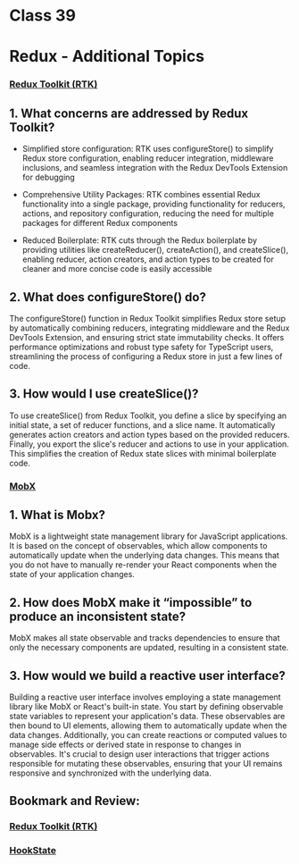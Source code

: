 # Class 39


# Redux - Additional Topics



### [Redux Toolkit (RTK)](https://redux-toolkit.js.org/introduction/getting-started)



## 1. What concerns are addressed by Redux Toolkit?

- Simplified store configuration: RTK uses configureStore() to simplify Redux store configuration, enabling reducer integration, middleware inclusions, and seamless integration with the Redux DevTools Extension for debugging

- Comprehensive Utility Packages: RTK combines essential Redux functionality into a single package, providing functionality for reducers, actions, and repository configuration, reducing the need for multiple packages for different Redux components

- Reduced Boilerplate: RTK cuts through the Redux boilerplate by providing utilities like createReducer(), createAction(), and createSlice(), enabling reducer, action creators, and action types to be created for cleaner and more concise code is easily accessible

## 2. What does configureStore() do?

The configureStore() function in Redux Toolkit simplifies Redux store setup by automatically combining reducers, integrating middleware and the Redux DevTools Extension, and ensuring strict state immutability checks. It offers performance optimizations and robust type safety for TypeScript users, streamlining the process of configuring a Redux store in just a few lines of code.


## 3. How would I use createSlice()?

To use createSlice() from Redux Toolkit, you define a slice by specifying an initial state, a set of reducer functions, and a slice name. It automatically generates action creators and action types based on the provided reducers. Finally, you export the slice's reducer and actions to use in your application. This simplifies the creation of Redux state slices with minimal boilerplate code.


### [MobX](https://mobx.js.org/getting-started.html)


## 1. What is Mobx?

MobX is a lightweight state management library for JavaScript applications. It is based on the concept of observables, which allow components to automatically update when the underlying data changes. This means that you do not have to manually re-render your React components when the state of your application changes.


## 2. How does MobX make it “impossible” to produce an inconsistent state?

MobX makes all state observable and tracks dependencies to ensure that only the necessary components are updated, resulting in a consistent state.


## 3. How would we build a reactive user interface?

Building a reactive user interface involves employing a state management library like MobX or React's built-in state. You start by defining observable state variables to represent your application's data. These observables are then bound to UI elements, allowing them to automatically update when the data changes. Additionally, you can create reactions or computed values to manage side effects or derived state in response to changes in observables. It's crucial to design user interactions that trigger actions responsible for mutating these observables, ensuring that your UI remains responsive and synchronized with the underlying data.


## Bookmark and Review:


### [Redux Toolkit (RTK)](https://redux-toolkit.js.org/)
### [HookState](https://hookstate.js.org/)





